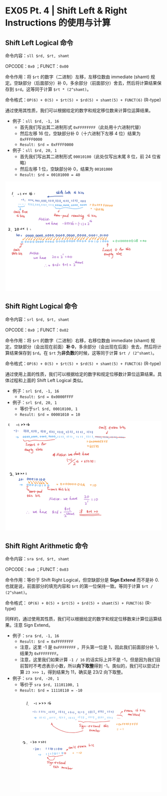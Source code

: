 # EX05 Pt. 4 | Shift Left & Right Instructions 的使用与计算

## Shift Left Logical 命令
命令内容：`sll $rd, $rt, shamt`

OPCODE：`0x0` ；FUNCT：`0x00` 

命令作用：将 `$rt` 的数字（二进制）左移，左移位数由 immediate (shamt) 规定。空缺部分（后面部分）补 0，多余部分（前面部分）舍去，然后将计算结果保存到 `$rd`。这等同于计算 `$rt * (2^shamt)`。

命令格式：`OP(6) + 0(5) + $rt(5) + $rd(5) + shamt(5) + FUNCT(6)` (R-type)

通过使用其性质，我们可以根据给定的数字和规定移位数来计算位运算结果。
- 例子：`sll $rd, -1, 16`
	- 首先我们写出其二进制形式 `0xFFFFFFFF`（此处用十六进制代替）
	- 然后左移 16 位，空缺部分补 0（十六进制下左移 4 位）结果为 `0xFFFF0000`
	- `Result: $rd = 0xFFFF0000` 
- 例子：`sll $rd, 20, 1`
	- 首先我们写出其二进制形式 `00010100`（此处仅写出末尾 8 位，前 24 位省略）
	- 然后左移 1 位，空缺部分补 0，结果为 `00101000`
	- `Result: $rd = 00101000 = 40`

![](EX05%20Pt.%204%20%7C%20Shift%20Left%20&%20Right%20Instructions%20%E7%9A%84%E4%BD%BF%E7%94%A8%E4%B8%8E%E8%AE%A1%E7%AE%97/bear_sketch@2x.png)

## Shift Right Logical 命令
命令内容：`srl $rd, $rt, shamt` 

OPCODE：`0x0` ；FUNCT：`0x02` 

命令作用：将 `$rt` 的数字（二进制）右移，右移位数由 immediate (shamt) 规定。空缺部分（会出现在前面）**补 0**，多余部分（会出现在后面）舍去，然后将计算结果保存到 `$rd`。在 `$rt` 为**非负数**的时候，这等同于计算 `$rt / (2^shamt)`。

命令格式：`OP(6) + 0(5) + $rt(5) + $rd(5) + shamt(5) + FUNCT(6)` (R-type)

通过使用上面的性质，我们可以根据给定的数字和规定位移数计算位运算结果。具体过程和上面的 Shift Left Logical 类似。
- 例子：`srl $rd, -1, 16`
	- `Result: $rd = 0x0000FFFF`
- 例子：`srl $rd, 20, 1`
	- 等价于`srl $rd, 00010100, 1`
	- `Result: $rd = 00001010 = 10`

![](EX05%20Pt.%204%20%7C%20Shift%20Left%20&%20Right%20Instructions%20%E7%9A%84%E4%BD%BF%E7%94%A8%E4%B8%8E%E8%AE%A1%E7%AE%97/bear_sketch@2x%202.png)

## Shift Right Arithmetic 命令
命令内容：`sra $rd, $rt, shamt`

OPCODE：`0x0` ；FUNCT：`0x03`

命令作用：等价于 Shift Right Logical，但空缺部分是 **Sign Extend** 而不是补 0. 也就是说，前面部分的填充内容和 `$rt` 的第一位保持一致。等同于计算 `$rt / (2^shamt)`。

命令格式： `OP(6) + 0(5) + $rt(5) + $rd(5) + shamt(5) + FUNCT(6)` (R-type)

同样的，通过使用其性质，我们可以根据给定的数字和规定位移数来计算位运算结果。注意 Sign Extend。

- 例子：`sra $rd, -1, 16`
	- `Result: $rd = 0xFFFFFFFF` 
	- 注意，这里 -1 是 `0xFFFFFFFF`  ，开头第一位是 1，因此我们前面部分补 1，结果为 `0xFFFFFFFF`。
	- 注意，这里我们如果计算 `-1 / 16` 的话实际上并不是 -1，但是因为我们目前暂时不考虑表示小数，所以**向下取整**得到 -1。类似的，我们可以尝试计算 `23 >>> 1`，得到结果为 11，确实是 23/2 向下取整。
- 例子：`sra $rd, -20, 1`
	- 等价于 `sra $rd, 11101100, 1`
	- `Result: $rd = 11110110 = -10`
![](EX05%20Pt.%204%20%7C%20Shift%20Left%20&%20Right%20Instructions%20%E7%9A%84%E4%BD%BF%E7%94%A8%E4%B8%8E%E8%AE%A1%E7%AE%97/bear_sketch@2x%203.png)


